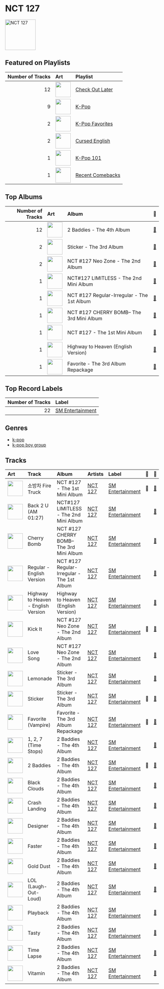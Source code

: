 
# NCT 127


<img src="https://i.scdn.co/image/ab6761610000e5eb7401998434b12fffd119ae18" alt="NCT 127" width="100" />

## Featured on Playlists
|   Number of Tracks | Art                                                                                                                                                                                                                         | Playlist                                             |
|-------------------:|:----------------------------------------------------------------------------------------------------------------------------------------------------------------------------------------------------------------------------|:-----------------------------------------------------|
|                 12 | <img src="https://mosaic.scdn.co/640/ab67616d0000b2736017bca98dea58ceddea77c1ab67616d0000b27371a70331062453ece06f8b79ab67616d0000b273a38af5bbda76202e9d9eb8fdab67616d0000b273b85b1b3fae4244c686929af5" alt="" width="50" /> | [Check Out Later](../playlists/check_out_later.md)   |
|                  9 | <img src="https://mosaic.scdn.co/640/ab67616d0000b273505190077497c230422f2934ab67616d0000b2737dd8f95320e8ef08aa121dfeab67616d0000b2738164cd1a2e03b7ca2db9ff5eab67616d0000b273f7da7c0f322b7a1c95190d92" alt="" width="50" /> | [K-Pop](../playlists/k_pop.md)                       |
|                  2 | <img src="https://mosaic.scdn.co/640/ab67616d0000b2734ed058b71650a6ca2c04adffab67616d0000b273714e56679ab196354e2e443eab67616d0000b2737dd8f95320e8ef08aa121dfeab67616d0000b2738c4a282e84a53c1c8acf129a" alt="" width="50" /> | [K-Pop Favorites](../playlists/k_pop_favorites.md)   |
|                  2 | <img src="https://mosaic.scdn.co/640/ab67616d0000b2732270d3bd1d13133edf0be836ab67616d0000b2736017bca98dea58ceddea77c1ab67616d0000b273a0df2d59f0ae9426cba3eb36ab67616d0000b273cd723e6efb66f6ef28fac28e" alt="" width="50" /> | [Cursed English](../playlists/cursed_english.md)     |
|                  1 | <img src="https://mosaic.scdn.co/640/ab67616d0000b2735c041fe9e3c9de436047d86bab67616d0000b2737a393b04e8ced571618223e8ab67616d0000b2737dd8f95320e8ef08aa121dfeab67616d0000b273829305487c8f3b96a1d955b3" alt="" width="50" /> | [K-Pop 101](../playlists/k_pop_101.md)               |
|                  1 | <img src="https://mosaic.scdn.co/640/ab67616d0000b2738cab1c75d2271af37c3e2db9ab67616d0000b273d2ef237da7f94762997c2083ab67616d0000b273e9cd59d664f597061a513038ab67616d0000b273ed10325dc317f32df83990b9" alt="" width="50" /> | [Recent Comebacks](../playlists/recent_comebacks.md) |
## Top Albums

|   Number of Tracks | Art                                                                                              | Album                                      | 🔗                                                          |
|-------------------:|:-------------------------------------------------------------------------------------------------|:-------------------------------------------|:-----------------------------------------------------------|
|                 12 | <img src="https://i.scdn.co/image/ab67616d0000b27320adea47ebd9e98d2e7d2247" alt="" width="50" /> | 2 Baddies - The 4th Album                  | [🔗](https://open.spotify.com/album/6p80QT3z7kOHpYdnsItQTQ) |
|                  2 | <img src="https://i.scdn.co/image/ab67616d0000b27373e21d92fa8c70ce6aba72d0" alt="" width="50" /> | Sticker - The 3rd Album                    | [🔗](https://open.spotify.com/album/6nYbIKGcTmKM5BAlJPPcad) |
|                  2 | <img src="https://i.scdn.co/image/ab67616d0000b2731727feddec43c335453b9252" alt="" width="50" /> | NCT #127 Neo Zone - The 2nd Album          | [🔗](https://open.spotify.com/album/5YOvg682zFOleCiSndLnZr) |
|                  1 | <img src="https://i.scdn.co/image/ab67616d0000b273ca74d3d623930d10f2c3c1f1" alt="" width="50" /> | NCT#127 LIMITLESS - The 2nd Mini Album     | [🔗](https://open.spotify.com/album/4EEfpF1qcPAl1J4Z770A2U) |
|                  1 | <img src="https://i.scdn.co/image/ab67616d0000b273ff666e3a12273d4d1380e9f0" alt="" width="50" /> | NCT #127 Regular-Irregular - The 1st Album | [🔗](https://open.spotify.com/album/4oU5Tp952fPL7z2Bax4JmU) |
|                  1 | <img src="https://i.scdn.co/image/ab67616d0000b2738d47b664117ca39e7b1acfc9" alt="" width="50" /> | NCT #127 CHERRY BOMB– The 3rd Mini Album   | [🔗](https://open.spotify.com/album/7H5FkCA6cTDBX3wtvIbN8s) |
|                  1 | <img src="https://i.scdn.co/image/ab67616d0000b2732d10195d8d9abd1357fff450" alt="" width="50" /> | NCT #127 - The 1st Mini Album              | [🔗](https://open.spotify.com/album/7xmqXxPAmkgn5HK9FcyBxR) |
|                  1 | <img src="https://i.scdn.co/image/ab67616d0000b2732159a29c68303b4b0076b741" alt="" width="50" /> | Highway to Heaven (English Version)        | [🔗](https://open.spotify.com/album/4et1GgNRTOx3xpK81Z0iOn) |
|                  1 | <img src="https://i.scdn.co/image/ab67616d0000b27325adc6ae87e26bc7e556af71" alt="" width="50" /> | Favorite - The 3rd Album Repackage         | [🔗](https://open.spotify.com/album/5LbnQtyHBfJUCigA08llHX) |

## Top Record Labels

|   Number of Tracks | Label                                             |
|-------------------:|:--------------------------------------------------|
|                 22 | [SM Entertainment](../labels/sm_entertainment.md) |

## Genres

- [k-pop](../genres/k_pop.md)
- [k-pop boy group](../genres/k_pop_boy_group.md)

## Tracks

| Art                                                                                              | Track                               | Album                                      | Artists               | Label                                             | 💚   | 🔗                                                          |
|:-------------------------------------------------------------------------------------------------|:------------------------------------|:-------------------------------------------|:----------------------|:--------------------------------------------------|:----|:-----------------------------------------------------------|
| <img src="https://i.scdn.co/image/ab67616d0000b2732d10195d8d9abd1357fff450" alt="" width="50" /> | 소방차 Fire Truck                      | NCT #127 - The 1st Mini Album              | [NCT 127](nct_127.md) | [SM Entertainment](../labels/sm_entertainment.md) | 💚   | [🔗](https://open.spotify.com/track/5hHlmrSV6d9LFMsDA1lamE) |
| <img src="https://i.scdn.co/image/ab67616d0000b273ca74d3d623930d10f2c3c1f1" alt="" width="50" /> | Back 2 U (AM 01:27)                 | NCT#127 LIMITLESS - The 2nd Mini Album     | [NCT 127](nct_127.md) | [SM Entertainment](../labels/sm_entertainment.md) |     | [🔗](https://open.spotify.com/track/37SqctQhMp3MjvGDXKhnJ3) |
| <img src="https://i.scdn.co/image/ab67616d0000b2738d47b664117ca39e7b1acfc9" alt="" width="50" /> | Cherry Bomb                         | NCT #127 CHERRY BOMB– The 3rd Mini Album   | [NCT 127](nct_127.md) | [SM Entertainment](../labels/sm_entertainment.md) |     | [🔗](https://open.spotify.com/track/3o8QzWsiiqTUVgBZfHgF58) |
| <img src="https://i.scdn.co/image/ab67616d0000b273ff666e3a12273d4d1380e9f0" alt="" width="50" /> | Regular - English Version           | NCT #127 Regular-Irregular - The 1st Album | [NCT 127](nct_127.md) | [SM Entertainment](../labels/sm_entertainment.md) |     | [🔗](https://open.spotify.com/track/4KqPuyZdcjXuRqXSARnt6r) |
| <img src="https://i.scdn.co/image/ab67616d0000b2732159a29c68303b4b0076b741" alt="" width="50" /> | Highway to Heaven - English Version | Highway to Heaven (English Version)        | [NCT 127](nct_127.md) | [SM Entertainment](../labels/sm_entertainment.md) |     | [🔗](https://open.spotify.com/track/3WNuXdBxk8tQ2VI020dqvE) |
| <img src="https://i.scdn.co/image/ab67616d0000b2731727feddec43c335453b9252" alt="" width="50" /> | Kick It                             | NCT #127 Neo Zone - The 2nd Album          | [NCT 127](nct_127.md) | [SM Entertainment](../labels/sm_entertainment.md) | 💚   | [🔗](https://open.spotify.com/track/1ayaOin9hxCtyhg4UsBTpg) |
| <img src="https://i.scdn.co/image/ab67616d0000b2731727feddec43c335453b9252" alt="" width="50" /> | Love Song                           | NCT #127 Neo Zone - The 2nd Album          | [NCT 127](nct_127.md) | [SM Entertainment](../labels/sm_entertainment.md) |     | [🔗](https://open.spotify.com/track/7xH1V8qRKEOCCqIJBvlTva) |
| <img src="https://i.scdn.co/image/ab67616d0000b27373e21d92fa8c70ce6aba72d0" alt="" width="50" /> | Lemonade                            | Sticker - The 3rd Album                    | [NCT 127](nct_127.md) | [SM Entertainment](../labels/sm_entertainment.md) |     | [🔗](https://open.spotify.com/track/6txVOdSbg928oeGhlVUrdK) |
| <img src="https://i.scdn.co/image/ab67616d0000b27373e21d92fa8c70ce6aba72d0" alt="" width="50" /> | Sticker                             | Sticker - The 3rd Album                    | [NCT 127](nct_127.md) | [SM Entertainment](../labels/sm_entertainment.md) | 💚   | [🔗](https://open.spotify.com/track/1iGQpclvzonFNzy7Ko89V7) |
| <img src="https://i.scdn.co/image/ab67616d0000b27325adc6ae87e26bc7e556af71" alt="" width="50" /> | Favorite (Vampire)                  | Favorite - The 3rd Album Repackage         | [NCT 127](nct_127.md) | [SM Entertainment](../labels/sm_entertainment.md) | 💚   | [🔗](https://open.spotify.com/track/2R8MZR1RCP4cIJITHDPRbY) |
| <img src="https://i.scdn.co/image/ab67616d0000b27320adea47ebd9e98d2e7d2247" alt="" width="50" /> | 1, 2, 7 (Time Stops)                | 2 Baddies - The 4th Album                  | [NCT 127](nct_127.md) | [SM Entertainment](../labels/sm_entertainment.md) |     | [🔗](https://open.spotify.com/track/3bPwNEZ0yLDT1j06XD4I9X) |
| <img src="https://i.scdn.co/image/ab67616d0000b27320adea47ebd9e98d2e7d2247" alt="" width="50" /> | 2 Baddies                           | 2 Baddies - The 4th Album                  | [NCT 127](nct_127.md) | [SM Entertainment](../labels/sm_entertainment.md) | 💚   | [🔗](https://open.spotify.com/track/1WKLxJpDqkQ9x1qEDNutoX) |
| <img src="https://i.scdn.co/image/ab67616d0000b27320adea47ebd9e98d2e7d2247" alt="" width="50" /> | Black Clouds                        | 2 Baddies - The 4th Album                  | [NCT 127](nct_127.md) | [SM Entertainment](../labels/sm_entertainment.md) |     | [🔗](https://open.spotify.com/track/1n3XdyPzDSbbVoRUb9QSW7) |
| <img src="https://i.scdn.co/image/ab67616d0000b27320adea47ebd9e98d2e7d2247" alt="" width="50" /> | Crash Landing                       | 2 Baddies - The 4th Album                  | [NCT 127](nct_127.md) | [SM Entertainment](../labels/sm_entertainment.md) |     | [🔗](https://open.spotify.com/track/66eZq38bO1ofzmpNa02XiL) |
| <img src="https://i.scdn.co/image/ab67616d0000b27320adea47ebd9e98d2e7d2247" alt="" width="50" /> | Designer                            | 2 Baddies - The 4th Album                  | [NCT 127](nct_127.md) | [SM Entertainment](../labels/sm_entertainment.md) |     | [🔗](https://open.spotify.com/track/4axTxw4EXSVSGm6f6vxTdZ) |
| <img src="https://i.scdn.co/image/ab67616d0000b27320adea47ebd9e98d2e7d2247" alt="" width="50" /> | Faster                              | 2 Baddies - The 4th Album                  | [NCT 127](nct_127.md) | [SM Entertainment](../labels/sm_entertainment.md) |     | [🔗](https://open.spotify.com/track/46hCrsB4mC1IWcYOMQqNWA) |
| <img src="https://i.scdn.co/image/ab67616d0000b27320adea47ebd9e98d2e7d2247" alt="" width="50" /> | Gold Dust                           | 2 Baddies - The 4th Album                  | [NCT 127](nct_127.md) | [SM Entertainment](../labels/sm_entertainment.md) |     | [🔗](https://open.spotify.com/track/0Hj4YtlD0Q5O0srdZxJUtl) |
| <img src="https://i.scdn.co/image/ab67616d0000b27320adea47ebd9e98d2e7d2247" alt="" width="50" /> | LOL (Laugh-Out-Loud)                | 2 Baddies - The 4th Album                  | [NCT 127](nct_127.md) | [SM Entertainment](../labels/sm_entertainment.md) |     | [🔗](https://open.spotify.com/track/5P188CGPr5TKnhTrTGWme1) |
| <img src="https://i.scdn.co/image/ab67616d0000b27320adea47ebd9e98d2e7d2247" alt="" width="50" /> | Playback                            | 2 Baddies - The 4th Album                  | [NCT 127](nct_127.md) | [SM Entertainment](../labels/sm_entertainment.md) |     | [🔗](https://open.spotify.com/track/2138nuFxkpawpBEkhyzZee) |
| <img src="https://i.scdn.co/image/ab67616d0000b27320adea47ebd9e98d2e7d2247" alt="" width="50" /> | Tasty                               | 2 Baddies - The 4th Album                  | [NCT 127](nct_127.md) | [SM Entertainment](../labels/sm_entertainment.md) |     | [🔗](https://open.spotify.com/track/3NVskN6estUcP26ZaMcMMu) |
| <img src="https://i.scdn.co/image/ab67616d0000b27320adea47ebd9e98d2e7d2247" alt="" width="50" /> | Time Lapse                          | 2 Baddies - The 4th Album                  | [NCT 127](nct_127.md) | [SM Entertainment](../labels/sm_entertainment.md) |     | [🔗](https://open.spotify.com/track/3FxGTxebY5j4Etl1KbIIZl) |
| <img src="https://i.scdn.co/image/ab67616d0000b27320adea47ebd9e98d2e7d2247" alt="" width="50" /> | Vitamin                             | 2 Baddies - The 4th Album                  | [NCT 127](nct_127.md) | [SM Entertainment](../labels/sm_entertainment.md) |     | [🔗](https://open.spotify.com/track/71mbhY822FlcBmxMgeuUgA) |